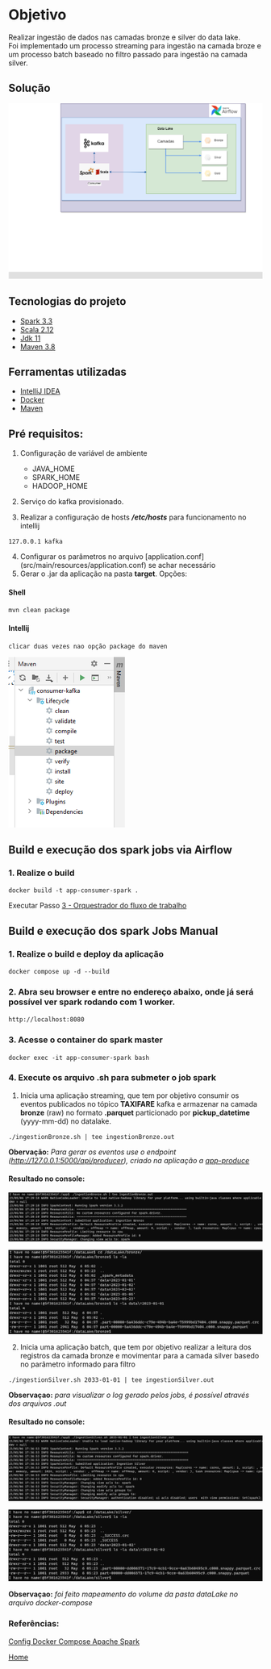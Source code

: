 # Objetivo

Realizar ingestão de dados nas camadas bronze e silver do data lake.</br>
Foi implementado um processo streaming para ingestão na camada broze e um processo batch baseado no filtro passado para ingestão na camada silver.

## Solução
![](img/img.png)

## Tecnologias do projeto
- [Spark 3.3](https://dlcdn.apache.org/spark/spark-3.3.2/spark-3.3.2-bin-hadoop3.tgz)
- [Scala 2.12](https://docs.scala-lang.org/)
- [Jdk 11](https://www.oracle.com/br/java/technologies/javase/jdk11-archive-downloads.html#license-lightbox)
- [Maven 3.8](https://maven.apache.org/docs/3.8.1/release-notes.html)

## Ferramentas utilizadas
- [IntelliJ IDEA](https://www.jetbrains.com/idea/download/download-thanks.html?platform=windows&code=IIC)
- [Docker](https://docs.docker.com/compose/install/)
- [Maven](https://maven.apache.org/download.cgi)

## Pré requisitos:
1. Configuração de variável de ambiente
   - JAVA_HOME
   - SPARK_HOME
   - HADOOP_HOME
   
2. Serviço do kafka provisionado.
3. Realizar a configuração de hosts **_/etc/hosts_** para funcionamento no intellij
```
127.0.0.1 kafka
```
4. Configurar os parâmetros no arquivo [application.conf] (src/main/resources/application.conf) se achar necessário
5. Gerar o .jar da aplicação na pasta **target**. Opções:
#### Shell
```
mvn clean package 
```
#### Intellij
```
clicar duas vezes nao opção package do maven  
```
![img_1.png](img%2Fimg_1.png)


## Build e execução dos spark jobs via Airflow
### 1. Realize o build
```
docker build -t app-consumer-spark .
```

Executar Passo [3 - Orquestrador do fluxo de trabalho](..%2Fairflow)


## Build e execução dos spark Jobs Manual

### 1. Realize o build e deploy da aplicação
```
docker compose up -d --build
```

### 2. Abra seu browser e entre no endereço abaixo, onde já será possível ver spark rodando com 1 worker.
```
http://localhost:8080
```

### 3. Acesse o container do spark master
```
docker exec -it app-consumer-spark bash
```

### 4. Execute os arquivo .sh para submeter o job spark

1. Inicia uma aplicação streaming, que tem por objetivo consumir os eventos publicados no tópico **TAXIFARE** kafka e armazenar na camada **bronze** (raw) no formato **.parquet** particionado por **pickup_datetime** (yyyy-mm-dd) no datalake.
```
./ingestionBronze.sh | tee ingestionBronze.out
```

**Obervação:** _Para gerar os eventos use o endpoint (http://127.0.0.1:5000/api/producer), criado na aplicação a [app-produce](https://github.com/wesleyst5/case-data-engineer-experian/tree/main/app-producer)_

#### Resultado no console:
![img_2.png](img%2Fimg_2.png)

![img_3.png](img%2Fimg_3.png)

2. Inicia uma aplicação batch, que tem por objetivo realizar a leitura dos registros da camada bronze e movimentar para a camada silver basedo no parâmetro informado para filtro
```
./ingestionSilver.sh 2033-01-01 | tee ingestionSilver.out
```

**Observaçao:** _para visualizar o log gerado pelos jobs, é possível através dos arquivos .out_

#### Resultado no console:
![img_4.png](img%2Fimg_4.png)

![img_5.png](img%2Fimg_5.png)

**Observaçao:** _foi feito mapeamento do volume da pasta dataLake no arquivo docker-compose_

### Referências:

[Config Docker Compose Apache Spark](https://hub.docker.com/r/bitnami/spark/)

[Home](..)